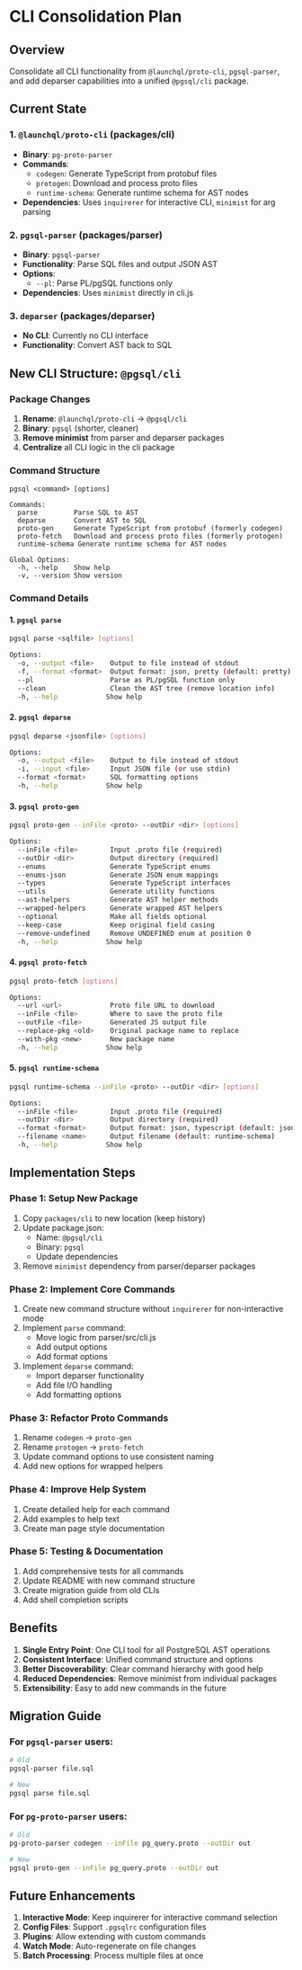 # CLI Consolidation Plan

## Overview

Consolidate all CLI functionality from `@launchql/proto-cli`, `pgsql-parser`, and add deparser capabilities into a unified `@pgsql/cli` package.

## Current State

### 1. `@launchql/proto-cli` (packages/cli)
- **Binary**: `pg-proto-parser`
- **Commands**:
  - `codegen`: Generate TypeScript from protobuf files
  - `protogen`: Download and process proto files
  - `runtime-schema`: Generate runtime schema for AST nodes
- **Dependencies**: Uses `inquirerer` for interactive CLI, `minimist` for arg parsing

### 2. `pgsql-parser` (packages/parser)
- **Binary**: `pgsql-parser`
- **Functionality**: Parse SQL files and output JSON AST
- **Options**: 
  - `--pl`: Parse PL/pgSQL functions only
- **Dependencies**: Uses `minimist` directly in cli.js

### 3. `deparser` (packages/deparser)
- **No CLI**: Currently no CLI interface
- **Functionality**: Convert AST back to SQL

## New CLI Structure: `@pgsql/cli`

### Package Changes

1. **Rename**: `@launchql/proto-cli` → `@pgsql/cli`
2. **Binary**: `pgsql` (shorter, cleaner)
3. **Remove minimist** from parser and deparser packages
4. **Centralize** all CLI logic in the cli package

### Command Structure

```
pgsql <command> [options]

Commands:
  parse         Parse SQL to AST
  deparse       Convert AST to SQL
  proto-gen     Generate TypeScript from protobuf (formerly codegen)
  proto-fetch   Download and process proto files (formerly protogen)
  runtime-schema Generate runtime schema for AST nodes

Global Options:
  -h, --help    Show help
  -v, --version Show version
```

### Command Details

#### 1. `pgsql parse`
```bash
pgsql parse <sqlfile> [options]

Options:
  -o, --output <file>    Output to file instead of stdout
  -f, --format <format>  Output format: json, pretty (default: pretty)
  --pl                   Parse as PL/pgSQL function only
  --clean                Clean the AST tree (remove location info)
  -h, --help            Show help
```

#### 2. `pgsql deparse`
```bash
pgsql deparse <jsonfile> [options]

Options:
  -o, --output <file>    Output to file instead of stdout
  -i, --input <file>     Input JSON file (or use stdin)
  --format <format>      SQL formatting options
  -h, --help            Show help
```

#### 3. `pgsql proto-gen`
```bash
pgsql proto-gen --inFile <proto> --outDir <dir> [options]

Options:
  --inFile <file>        Input .proto file (required)
  --outDir <dir>         Output directory (required)
  --enums                Generate TypeScript enums
  --enums-json           Generate JSON enum mappings
  --types                Generate TypeScript interfaces
  --utils                Generate utility functions
  --ast-helpers          Generate AST helper methods
  --wrapped-helpers      Generate wrapped AST helpers
  --optional             Make all fields optional
  --keep-case            Keep original field casing
  --remove-undefined     Remove UNDEFINED enum at position 0
  -h, --help            Show help
```

#### 4. `pgsql proto-fetch`
```bash
pgsql proto-fetch [options]

Options:
  --url <url>            Proto file URL to download
  --inFile <file>        Where to save the proto file
  --outFile <file>       Generated JS output file
  --replace-pkg <old>    Original package name to replace
  --with-pkg <new>       New package name
  -h, --help            Show help
```

#### 5. `pgsql runtime-schema`
```bash
pgsql runtime-schema --inFile <proto> --outDir <dir> [options]

Options:
  --inFile <file>        Input .proto file (required)
  --outDir <dir>         Output directory (required)
  --format <format>      Output format: json, typescript (default: json)
  --filename <name>      Output filename (default: runtime-schema)
  -h, --help            Show help
```

## Implementation Steps

### Phase 1: Setup New Package
1. Copy `packages/cli` to new location (keep history)
2. Update package.json:
   - Name: `@pgsql/cli`
   - Binary: `pgsql`
   - Update dependencies
3. Remove `minimist` dependency from parser/deparser packages

### Phase 2: Implement Core Commands
1. Create new command structure without `inquirerer` for non-interactive mode
2. Implement `parse` command:
   - Move logic from parser/src/cli.js
   - Add output options
   - Add format options
3. Implement `deparse` command:
   - Import deparser functionality
   - Add file I/O handling
   - Add formatting options

### Phase 3: Refactor Proto Commands
1. Rename `codegen` → `proto-gen`
2. Rename `protogen` → `proto-fetch`
3. Update command options to use consistent naming
4. Add new options for wrapped helpers

### Phase 4: Improve Help System
1. Create detailed help for each command
2. Add examples to help text
3. Create man page style documentation

### Phase 5: Testing & Documentation
1. Add comprehensive tests for all commands
2. Update README with new command structure
3. Create migration guide from old CLIs
4. Add shell completion scripts

## Benefits

1. **Single Entry Point**: One CLI tool for all PostgreSQL AST operations
2. **Consistent Interface**: Unified command structure and options
3. **Better Discoverability**: Clear command hierarchy with good help
4. **Reduced Dependencies**: Remove minimist from individual packages
5. **Extensibility**: Easy to add new commands in the future

## Migration Guide

### For `pgsql-parser` users:
```bash
# Old
pgsql-parser file.sql

# New
pgsql parse file.sql
```

### For `pg-proto-parser` users:
```bash
# Old
pg-proto-parser codegen --inFile pg_query.proto --outDir out

# New
pgsql proto-gen --inFile pg_query.proto --outDir out
```

## Future Enhancements

1. **Interactive Mode**: Keep inquirerer for interactive command selection
2. **Config Files**: Support `.pgsqlrc` configuration files
3. **Plugins**: Allow extending with custom commands
4. **Watch Mode**: Auto-regenerate on file changes
5. **Batch Processing**: Process multiple files at once